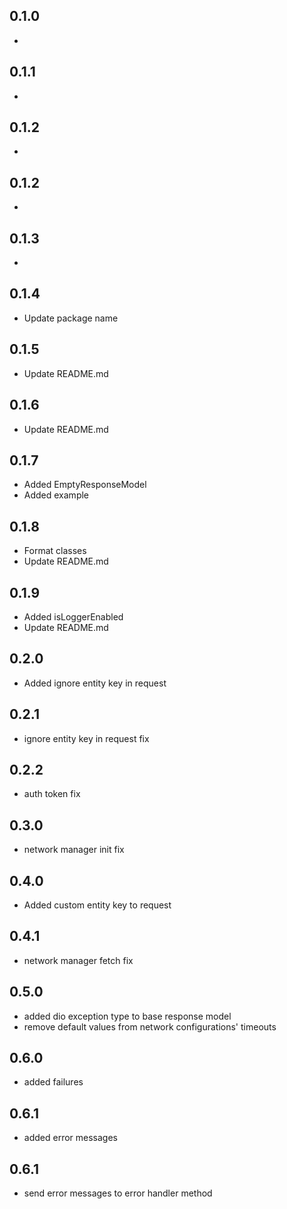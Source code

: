 ## 0.1.0

* 

## 0.1.1

* 

## 0.1.2

* 

## 0.1.2

* 

## 0.1.3

* 

## 0.1.4

* Update package name

## 0.1.5

* Update README.md

## 0.1.6

* Update README.md

## 0.1.7

* Added EmptyResponseModel
* Added example

## 0.1.8

* Format classes
* Update README.md

## 0.1.9

* Added isLoggerEnabled
* Update README.md

## 0.2.0

* Added ignore entity key in request

## 0.2.1

* ignore entity key in request fix

## 0.2.2

* auth token fix

## 0.3.0

* network manager init fix

## 0.4.0

* Added custom entity key to request

## 0.4.1

* network manager fetch fix

## 0.5.0

* added dio exception type to base response model
* remove default values from network configurations' timeouts

## 0.6.0

* added failures

## 0.6.1

* added error messages

## 0.6.1

* send error messages to error handler method